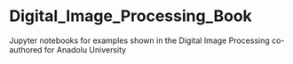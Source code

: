 # Digital_Image_Processing_Book
Jupyter notebooks for examples shown in the Digital Image Processing co-authored for Anadolu University
